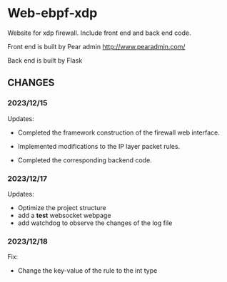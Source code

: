 # Web-ebpf-xdp

Website for xdp firewall. Include front end and back end code.

Front end is built by Pear admin http://www.pearadmin.com/ 

Back end is built by Flask



## CHANGES

### 2023/12/15 

Updates:
- Completed the framework construction of the firewall web interface. 

- Implemented modifications to the IP layer packet rules. 

- Completed the corresponding backend code. 


### 2023/12/17

Updates:

- Optimize the project structure
- add a **test** websocket webpage
- add watchdog to observe the changes of the log file


### 2023/12/18

Fix:
- Change the key-value of the rule to the int type
